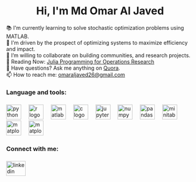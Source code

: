 <h1 align="center">Hi, I'm Md Omar Al Javed</h1>


<p align="left">
  📚 I'm currently learning to solve stochastic optimization problems using MATLAB.<br>
  🎯 I'm driven by the prospect of optimizing systems to maximize efficiency and impact.<br>
  👯 I’m willing to collaborate on building communities, and research projects.<br>
  📖 Reading Now: <a href="https://www.softcover.io/read/7b8eb7d0/juliabook2/">Julia Programming for Operations Research</a><br>
  💬 Have questions? Ask me anything on <a href="https://www.quora.com/profile/Omar-Al-Javed">Quora</a>.<br>
  📫 How to reach me: <a href="mailto:omaraljaved26@gmail.com">omaraljaved26@gmail.com</a>
</p>



###

<h3 align="left">Language and tools:</h3>

###

<div align="left">
  <img src="https://cdn.jsdelivr.net/gh/devicons/devicon/icons/python/python-original.svg" height="40" alt="python logo"  />
  <img width="12" />
  <img src="https://cdn.jsdelivr.net/gh/devicons/devicon/icons/r/r-original.svg" height="40" alt="r logo"  />
  <img width="12" />
  <img src="https://cdn.jsdelivr.net/gh/devicons/devicon/icons/matlab/matlab-original.svg" height="40" alt="matlab logo"  />
  <img width="12" />
  <img src="https://cdn.jsdelivr.net/gh/devicons/devicon/icons/c/c-original.svg" height="40" alt="c logo"  />
  <img width="12" />
  <img src="https://cdn.jsdelivr.net/gh/devicons/devicon/icons/jupyter/jupyter-original.svg" height="40" alt="jupyter logo"  />
  <img width="12" />
  <img src="https://cdn.jsdelivr.net/gh/devicons/devicon/icons/numpy/numpy-original.svg" height="40" alt="numpy logo"  />
  <img width="12" />
  <img src="https://cdn.jsdelivr.net/gh/devicons/devicon/icons/pandas/pandas-original.svg" height="40" alt="pandas logo"  />
  <img width="12" />
  <img src="https://cdn.jsdelivr.net/gh/devicons/devicon/icons/minitab/minitab-original.svg" height="40" alt="minitab logo"  />
  <img width="12" />
  <img src="https://cdn.jsdelivr.net/gh/devicons/devicon@latest/icons/matplotlib/matplotlib-original.svg" height="40" alt="matplotlib logo"  />
  <img width="12" />
  <img src="https://cdn.jsdelivr.net/gh/devicons/devicon@latest/icons/scikitlearn/scikitlearn-original.svg" height="40" alt="matplotlib logo"  />
</div>

<h3 align="left">Connect with me:</h3>

###

<div align="left">
  <a href="https://www.linkedin.com/in/omar-al-javed/">
    <img src="https://raw.githubusercontent.com/maurodesouza/profile-readme-generator/master/src/assets/icons/social/linkedin/default.svg" width="52" height="40" alt="linkedin logo" />
  </a>
</div>


###
